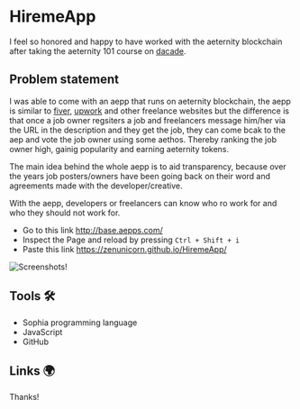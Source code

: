 # HiremeApp

I feel so honored and happy to have worked with the aeternity blockchain after taking the aeternity 101 course on [dacade](wwww.dacade.org).

## Problem statement

I was able to come with an aepp that runs on aeternity blockchain, the aepp is similar to [fiver](www.fiver.com), [upwork](www.upwork.com) and other freelance websites but the difference is that once a job owner regsiters a job and freelancers message him/her via the URL in the description and they get the job, they can come bcak to the aep and vote the job owner using some aethos. Thereby ranking the job owner high, gainig popularity and earning aeternity tokens. 


The main idea behind the whole aepp is to aid transparency, because over the years job posters/owners have been going back on their word and agreements made with the developer/creative. 

With the aepp, developers or freelancers can know who ro work for and who they should not work for.

* Go to this link http://base.aepps.com/
* Inspect the Page and reload by pressing `Ctrl + Shift + i` 
* Paste this link https://zenunicorn.github.io/HiremeApp/

![Screenshots!](/img/download2.png "Screenshots")

## Tools 🛠 
- Sophia programming language
- JavaScript
- GitHub


## Links 🌍 

Thanks!
